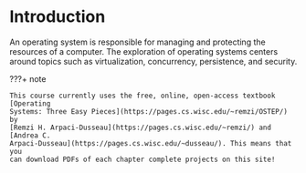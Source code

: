 # Introduction

An operating system is responsible for managing and protecting the resources of
a computer. The exploration of operating systems centers around topics such as
virtualization, concurrency, persistence, and security.

???+ note

    This course currently uses the free, online, open-access textbook [Operating
    Systems: Three Easy Pieces](https://pages.cs.wisc.edu/~remzi/OSTEP/) by
    [Remzi H. Arpaci-Dusseau](https://pages.cs.wisc.edu/~remzi/) and [Andrea C.
    Arpaci-Dusseau](https://pages.cs.wisc.edu/~dusseau/). This means that you
    can download PDFs of each chapter complete projects on this site!
